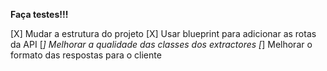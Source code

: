 **Faça testes!!!**

[X] Mudar a estrutura do projeto
[X] Usar blueprint para adicionar as rotas da API
[_] Melhorar a qualidade das classes dos extractores
[_] Melhorar o formato das respostas para o cliente
